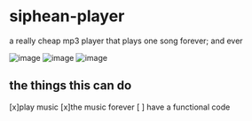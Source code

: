 # siphean-player
a really cheap mp3 player that plays one song forever; and ever

![image](https://github.com/user-attachments/assets/f4084da7-e156-4c98-bc21-64b4862b8af6)
![image](https://github.com/user-attachments/assets/793cd7a0-16f7-41f3-84e3-575709d48e2e)
![image](https://github.com/user-attachments/assets/4e14348d-3209-43bd-a670-7eaca68fda5b)
 ## the things this can do
 [x]play music
 [x]the music forever
 [ ] have a functional code
